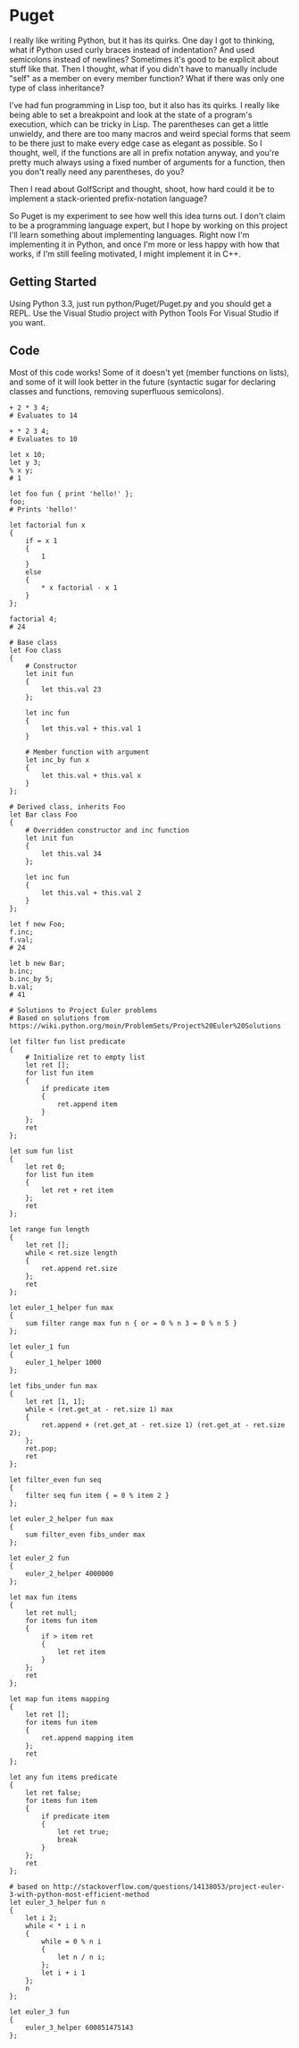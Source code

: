 # Puget

I really like writing Python, but it has its quirks. One day I got to thinking, what if Python used curly braces instead of indentation? And used semicolons instead of newlines? Sometimes it's good to be explicit about stuff like that. Then I thought, what if you didn't have to manually include "self" as a member on every member function? What if there was only one type of class inheritance?

I've had fun programming in Lisp too, but it also has its quirks. I really like being able to set a breakpoint and look at the state of a program's execution, which can be tricky in Lisp. The parentheses can get a little unwieldy, and there are too many macros and weird special forms that seem to be there just to make every edge case as elegant as possible. So I thought, well, if the functions are all in prefix notation anyway, and you're pretty much always using a fixed number of arguments for a function, then you don't really need any parentheses, do you?

Then I read about GolfScript and thought, shoot, how hard could it be to implement a stack-oriented prefix-notation language?

So Puget is my experiment to see how well this idea turns out. I don't claim to be a programming language expert, but I hope by working on this project I'll learn something about implementing languages. Right now I'm implementing it in Python, and once I'm more or less happy with how that works, if I'm still feeling motivated, I might implement it in C++.

## Getting Started

Using Python 3.3, just run python/Puget/Puget.py and you should get a REPL. Use the Visual Studio project with Python Tools For Visual Studio if you want.

## Code

Most of this code works! Some of it doesn't yet (member functions on lists), and some of it will look better in the future (syntactic sugar for declaring classes and functions, removing superfluous semicolons).

    + 2 * 3 4;
    # Evaluates to 14
    
    + * 2 3 4;
    # Evaluates to 10
    
    let x 10;
    let y 3;
    % x y;
    # 1
    
    let foo fun { print 'hello!' };
    foo;
    # Prints 'hello!'
    
    let factorial fun x
    {
        if = x 1
        {
            1
        }
        else
        {
            * x factorial - x 1
        }
    };
    
    factorial 4;
    # 24
    
    # Base class
    let Foo class
    {
        # Constructor
        let init fun
        {
            let this.val 23
        };
    
        let inc fun
        {
            let this.val + this.val 1
        }
    
        # Member function with argument
        let inc_by fun x
        {
            let this.val + this.val x
        }
    };
    
    # Derived class, inherits Foo
    let Bar class Foo
    {
        # Overridden constructor and inc function
        let init fun
        {
            let this.val 34
        };
    
        let inc fun
        {
            let this.val + this.val 2
        }
    };
    
    let f new Foo;
    f.inc;
    f.val;
    # 24
    
    let b new Bar;
    b.inc;
    b.inc_by 5;
    b.val;
    # 41
    
    # Solutions to Project Euler problems
    # Based on solutions from https://wiki.python.org/moin/ProblemSets/Project%20Euler%20Solutions
    
    let filter fun list predicate
    {
        # Initialize ret to empty list
    	let ret [];
    	for list fun item
    	{
    		if predicate item
    		{
    			ret.append item
    		}
    	};
    	ret
    };
    
    let sum fun list
    {
    	let ret 0;
    	for list fun item
    	{
    		let ret + ret item
    	};
    	ret
    };
    
    let range fun length
    {
    	let ret [];
    	while < ret.size length
    	{
    		ret.append ret.size
    	};
    	ret
    };
    
    let euler_1_helper fun max
    {
    	sum filter range max fun n { or = 0 % n 3 = 0 % n 5 }
    };
    
    let euler_1 fun
    {
    	euler_1_helper 1000
    };
    
    let fibs_under fun max
    {
    	let ret [1, 1];
    	while < (ret.get_at - ret.size 1) max
    	{
    		ret.append + (ret.get_at - ret.size 1) (ret.get_at - ret.size 2);
    	};
    	ret.pop;
    	ret
    };
    
    let filter_even fun seq
    {
    	filter seq fun item { = 0 % item 2 }
    };
    
    let euler_2_helper fun max
    {
    	sum filter_even fibs_under max
    };
    
    let euler_2 fun
    {
    	euler_2_helper 4000000
    };
    
    let max fun items
    {
    	let ret null;
    	for items fun item
    	{
    		if > item ret
    		{
    			let ret item
    		}
    	};
    	ret
    };
    
    let map fun items mapping
    {
    	let ret [];
    	for items fun item
    	{
    		ret.append mapping item
    	};
    	ret
    };
    
    let any fun items predicate
    {
    	let ret false;
    	for items fun item
    	{
    		if predicate item
    		{
    			let ret true;
    			break
    		}
    	};
    	ret
    };
    
    # based on http://stackoverflow.com/questions/14138053/project-euler-3-with-python-most-efficient-method
    let euler_3_helper fun n
    {
    	let i 2;
    	while < * i i n
    	{
    		while = 0 % n i
    		{
    			let n / n i;
    		};
    		let i + i 1
    	};
    	n
    };
    
    let euler_3 fun
    {
    	euler_3_helper 600851475143
    };

